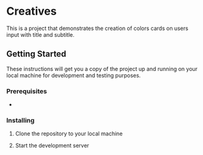 # Creatives

This is a project that demonstrates the creation of colors cards on users input with title and subtitle.

## Getting Started

These instructions will get you a copy of the project up and running on your local machine for development and testing purposes.

### Prerequisites

-

### Installing

1. Clone the repository to your local machine

2. Start the development server
